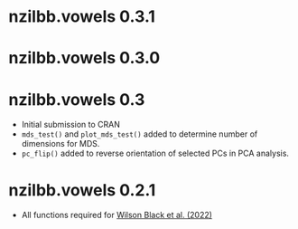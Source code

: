 # nzilbb.vowels 0.3.1

# nzilbb.vowels 0.3.0

# nzilbb.vowels 0.3

* Initial submission to CRAN
* `mds_test()` and `plot_mds_test()` added to determine number of dimensions for 
MDS.
* `pc_flip()` added to reverse orientation of selected PCs in PCA analysis.

# nzilbb.vowels 0.2.1

* All functions required for [Wilson Black et al. (2022)]( https://doi.org/10.1111/lnc3.12479)

